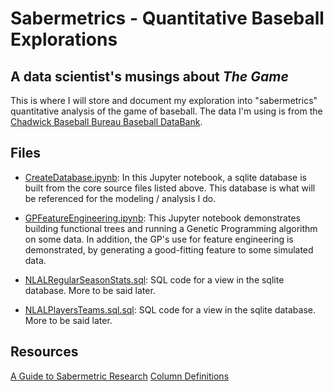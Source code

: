 # Sabermetrics - Quantitative Baseball Explorations
## A data scientist's musings about *The Game*

This is where I will store and document my exploration into "sabermetrics" quantitative analysis of the game of baseball. The data I'm using is from the [Chadwick Baseball Bureau Baseball DataBank](https://github.com/chadwickbureau/baseballdatabank).

## Files
- [CreateDatabase.ipynb](./notebooks/CreateDatabase.ipynb): In this Jupyter notebook, a sqlite database is built from the core source files listed above. This database is what will be referenced for the modeling / analysis I do.

- [GPFeatureEngineering.ipynb](./notebooks/GPFeatureEngineering.ipynb): This Jupyter notebook demonstrates building functional trees and running a Genetic Programming algorithm on some data. In addition, the GP's use for feature engineering is demonstrated, by generating a good-fitting feature to some simulated data.

- [NLALRegularSeasonStats.sql](./src/NLALRegularSeasonStats.sql): SQL code for a view in the sqlite database. More to be said later.

- [NLALPlayersTeams.sql.sql](./src/NLALPlayersTeams.sql.sql): SQL code for a view in the sqlite database. More to be said later.

## Resources
[A Guide to Sabermetric Research](https://sabr.org/sabermetrics)
[Column Definitions](https://rdrr.io/cran/Lahman/man/Pitching.html)
